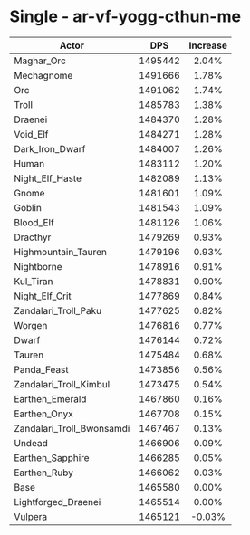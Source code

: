 # Single - ar-vf-yogg-cthun-me
| Actor | DPS | Increase |
|---|:---:|:---:|
|Maghar_Orc|1495442|2.04%|
|Mechagnome|1491666|1.78%|
|Orc|1491062|1.74%|
|Troll|1485783|1.38%|
|Draenei|1484370|1.28%|
|Void_Elf|1484271|1.28%|
|Dark_Iron_Dwarf|1484007|1.26%|
|Human|1483112|1.20%|
|Night_Elf_Haste|1482089|1.13%|
|Gnome|1481601|1.09%|
|Goblin|1481543|1.09%|
|Blood_Elf|1481126|1.06%|
|Dracthyr|1479269|0.93%|
|Highmountain_Tauren|1479196|0.93%|
|Nightborne|1478916|0.91%|
|Kul_Tiran|1478831|0.90%|
|Night_Elf_Crit|1477869|0.84%|
|Zandalari_Troll_Paku|1477625|0.82%|
|Worgen|1476816|0.77%|
|Dwarf|1476144|0.72%|
|Tauren|1475484|0.68%|
|Panda_Feast|1473856|0.56%|
|Zandalari_Troll_Kimbul|1473475|0.54%|
|Earthen_Emerald|1467860|0.16%|
|Earthen_Onyx|1467708|0.15%|
|Zandalari_Troll_Bwonsamdi|1467467|0.13%|
|Undead|1466906|0.09%|
|Earthen_Sapphire|1466285|0.05%|
|Earthen_Ruby|1466062|0.03%|
|Base|1465580|0.00%|
|Lightforged_Draenei|1465514|0.00%|
|Vulpera|1465121|-0.03%|
